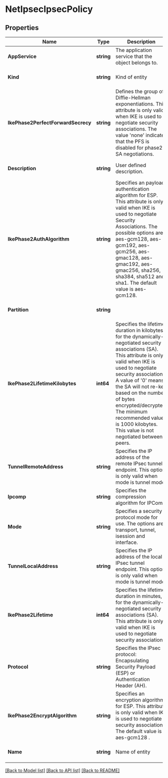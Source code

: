 # NetIpsecIpsecPolicy

## Properties
Name | Type | Description | Notes
------------ | ------------- | ------------- | -------------
**AppService** | **string** | The application service that the object belongs to. | [optional] [default to null]
**Kind** | **string** | Kind of entity | [optional] [default to null]
**IkePhase2PerfectForwardSecrecy** | **string** | Defines the group of Diffie-Hellman exponentiations. This attribute is only valid when IKE is used to negotiate security associations. The value &#39;none&#39; indicates that the PFS is disabled for phase2 SA negotiations. | [optional] [default to null]
**Description** | **string** | User defined description. | [optional] [default to null]
**IkePhase2AuthAlgorithm** | **string** | Specifies an payload authentication algorithm for ESP. This attribute is only valid when IKE is used to negotiate Security Associations. The possible options are: aes-gcm128, aes-gcm192, aes-gcm256, aes-gmac128, aes-gmac192, aes-gmac256, sha256, sha384, sha512 and sha1. The default value is aes-gcm128. | [optional] [default to null]
**Partition** | **string** |  | [optional] [default to null]
**IkePhase2LifetimeKilobytes** | **int64** | Specifies the lifetime duration in kilobytes, for the dynamically-negotiated security associations (SA). This attribute is only valid when IKE is used to negotiate security associations. A value of &#39;0&#39; means the SA will not re-key based on the number of bytes encrypted/decrypted. The minimum recommended value is 1000 kilobytes. This value is not negotiated between peers. | [optional] [default to 0]
**TunnelRemoteAddress** | **string** | Specifies the IP address of the remote IPsec tunnel endpoint. This option is only valid when mode is tunnel mode. | [optional] [default to null]
**Ipcomp** | **string** | Specifies the compression algorithm for IPComp. | [optional] [default to null]
**Mode** | **string** | Specifies a security protocol mode for use. The options are: transport, tunnel, isession and interface. | [optional] [default to null]
**TunnelLocalAddress** | **string** | Specifies the IP address of the local IPsec tunnel endpoint. This option is only valid when mode is tunnel mode. | [optional] [default to null]
**IkePhase2Lifetime** | **int64** | Specifies the lifetime duration in minutes, for the dynamically-negotiated security associations (SA). This attribute is only valid when IKE is used to negotiate security associations. | [optional] [default to 1440]
**Protocol** | **string** | Specifies the IPsec protocol: Encapsulating Security Payload (ESP) or Authentication Header (AH). | [optional] [default to null]
**IkePhase2EncryptAlgorithm** | **string** | Specifies an encryption algorithm for ESP. This attribute is only valid when IKE is used to negotiate security associations. The default value is B aes-gcm128 . | [optional] [default to null]
**Name** | **string** | Name of entity | [optional] [default to null]

[[Back to Model list]](../README.md#documentation-for-models) [[Back to API list]](../README.md#documentation-for-api-endpoints) [[Back to README]](../README.md)


